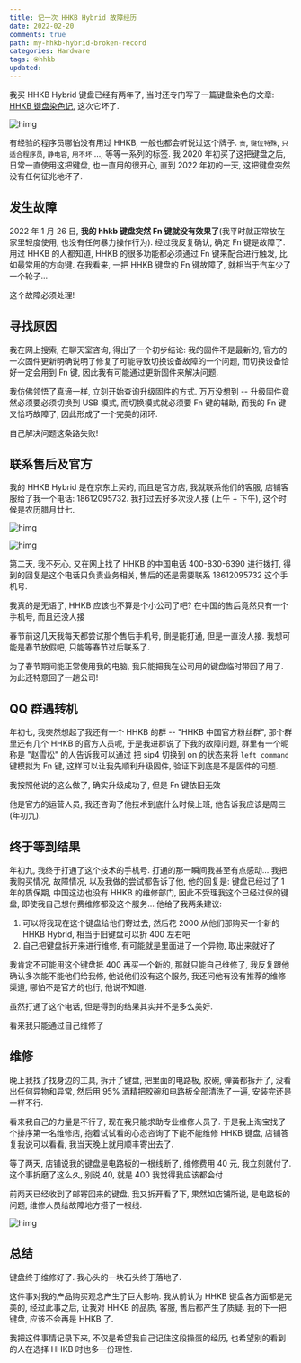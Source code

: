 ```yaml
---
title: 记一次 HHKB Hybrid 故障经历
date: 2022-02-20
comments: true
path: my-hhkb-hybrid-broken-record
categories: Hardware
tags: ⦿hhkb
updated:
---
```


我买 HHKB Hybrid 键盘已经有两年了, 当时还专门写了一篇键盘染色的文章: [HHKB 键盘染色记](https://www.hanleylee.com/dye-the-keycaps-of-hhkb-keyboard.html), 这次它坏了.

![himg](https://a.hanleylee.com/HKMS/2022-02-20215246.jpeg?x-oss-process=style/WaMa)

<!-- more -->

有经验的程序员哪怕没有用过 HHKB, 一般也都会听说过这个牌子. `贵`, `键位特殊`, `只适合程序员`, `静电容`, `用不坏` ..., 等等一系列的标签.  我 2020 年初买了这把键盘之后, 日常一直使用这把键盘, 也一直用的很开心, 直到 2022 年初的一天, 这把键盘突然没有任何征兆地坏了.

## 发生故障

2022 年 1 月 26 日, **我的 hhkb 键盘突然 Fn 键就没有效果了**(我平时就正常放在家里轻度使用, 也没有任何暴力操作行为). 经过我反复确认, 确定 Fn 键是故障了. 用过 HHKB 的人都知道, HHKB 的很多功能都必须通过 Fn 键来配合进行触发, 比如最常用的方向键. 在我看来, 一把 HHKB 键盘的 Fn 键故障了, 就相当于汽车少了一个轮子...

这个故障必须处理!

## 寻找原因

我在网上搜索, 在聊天室咨询, 得出了一个初步结论: 我的固件不是最新的, 官方的一次固件更新明确说明了修复了可能导致切换设备故障的一个问题, 而切换设备恰好一定会用到 Fn 键, 因此我有可能通过更新固件来解决问题.

我仿佛领悟了真谛一样, 立刻开始查询升级固件的方式. 万万没想到 -- 升级固件竟然必须要必须切换到 USB 模式, 而切换模式就必须要 Fn 键的辅助, 而我的 Fn 键又恰巧故障了, 因此形成了一个完美的闭环.

自己解决问题这条路失败!

## 联系售后及官方

我的 HHKB Hybrid 是在京东上买的, 而且是官方店, 我就联系他们的客服, 店铺客服给了我一个电话: 18612095732. 我打过去好多次没人接 (上午 + 下午), 这个时候是农历腊月廿七.

![himg](https://a.hanleylee.com/HKMS/2022-02-20214323.png?x-oss-process=style/WaMa)

![himg](https://a.hanleylee.com/HKMS/2022-02-20214404.png?x-oss-process=style/WaMa)

第二天, 我不死心, 又在网上找了 HHKB 的中国电话 400-830-6390 进行拨打, 得到的回复是这个电话只负责业务相关, 售后的还是需要联系 18612095732 这个手机号.

我真的是无语了, HHKB 应该也不算是个小公司了吧? 在中国的售后竟然只有一个手机号, 而且还没人接

春节前这几天我每天都尝试那个售后手机号, 倒是能打通, 但是一直没人接. 我想可能是春节放假吧, 只能等春节过后联系了.

为了春节期间能正常使用我的电脑, 我只能把我在公司用的键盘临时带回了用了. 为此还特意回了一趟公司!

## QQ 群遇转机

年初七, 我突然想起了我还有一个 HHKB 的群 -- "HHKB 中国官方粉丝群", 那个群里还有几个 HHKB 的官方人员呢, 于是我进群说了下我的故障问题, 群里有一个昵称是 "赵雪松" 的人告诉我可以通过 把 sip4 切换到 on 的状态来将 `left command` 键模拟为 Fn 键, 这样可以让我先顺利升级固件, 验证下到底是不是固件的问题.

我按照他说的这么做了, 确实升级成功了, 但是 Fn 键依旧无效

他是官方的运营人员, 我还咨询了他技术到底什么时候上班, 他告诉我应该是周三 (年初九).

## 终于等到结果

年初九, 我终于打通了这个技术的手机号. 打通的那一瞬间我甚至有点感动... 我把我购买情况, 故障情况, 以及我做的尝试都告诉了他, 他的回复是: 键盘已经过了 1 年的质保期, 中国这边也没有 HHKB 的维修部门, 因此不受理我这个已经过保的键盘, 即使我自己想付费维修都没这个服务... 他给了我两条建议:

1. 可以将我现在这个键盘给他们寄过去, 然后花 2000 从他们那购买一个新的 HHKB Hybrid, 相当于旧键盘可以折 400 左右吧
2. 自己把键盘拆开来进行维修, 有可能就是里面进了一个异物, 取出来就好了

我肯定不可能用这个键盘抵 400 再买一个新的, 那就只能自己维修了, 我反复跟他确认多次能不能他们给我修, 他说他们没有这个服务, 我还问他有没有推荐的维修渠道, 哪怕不是官方的也行, 他说不知道.

虽然打通了这个电话, 但是得到的结果其实并不是多么美好.

看来我只能通过自己维修了

## 维修

晚上我找了找身边的工具, 拆开了键盘, 把里面的电路板, 胶碗, 弹簧都拆开了, 没看出任何异物和异常, 然后用 95% 酒精把胶碗和电路板全部清洗了一遍, 安装完还是一样不行.

看来我自己的力量是不行了, 现在我只能求助专业维修人员了. 于是我上淘宝找了个排序第一名维修店, 抱着试试看的心态咨询了下能不能维修 HHKB 键盘, 店铺答复我说可以看看, 我当天晚上就用顺丰寄出去了.

等了两天, 店铺说我的键盘是电路板的一根线断了, 维修费用 40 元, 我立刻就付了. 这个事折磨了这么久, 别说 40, 就是 400 我觉得我应该都会付

前两天已经收到了邮寄回来的键盘, 我又拆开看了下, 果然如店铺所说, 是电路板的问题, 维修人员给故障地方搭了一根线.

![himg](https://a.hanleylee.com/HKMS/2022-02-20214854.png?x-oss-process=style/WaMa)

## 总结

键盘终于维修好了. 我心头的一块石头终于落地了.

这件事对我的产品购买观念产生了巨大影响. 我从前认为 HHKB 键盘各方面都是完美的, 经过此事之后, 让我对 HHKB 的品质, 客服, 售后都产生了质疑.  我的下一把键盘, 应该不会再是 HHKB 了.

我把这件事情记录下来, 不仅是希望我自己记住这段操蛋的经历, 也希望别的看到的人在选择 HHKB 时也多一份理性.
